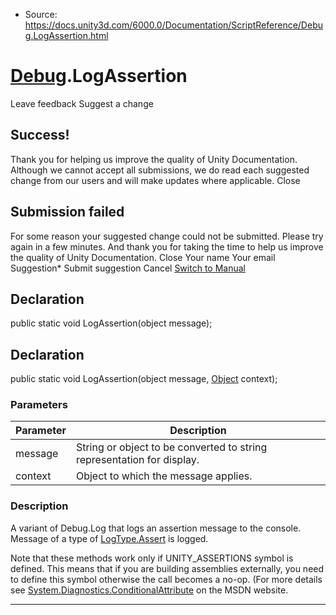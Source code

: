 * Source: https://docs.unity3d.com/6000.0/Documentation/ScriptReference/Debug.LogAssertion.html

#  [Debug](https://docs.unity3d.com/6000.0/Documentation/ScriptReference/Debug.html).LogAssertion
Leave feedback
Suggest a change
## Success!
Thank you for helping us improve the quality of Unity Documentation. Although we cannot accept all submissions, we do read each suggested change from our users and will make updates where applicable.
Close
## Submission failed
For some reason your suggested change could not be submitted. Please <a>try again</a> in a few minutes. And thank you for taking the time to help us improve the quality of Unity Documentation.
Close
Your name Your email Suggestion* Submit suggestion
Cancel
[Switch to Manual](https://docs.unity3d.com/6000.0/Documentation/Manual/class-Debug.html "Go to Debug Component in the Manual")
## Declaration
public static void LogAssertion(object message); 
## Declaration
public static void LogAssertion(object message, [Object](https://docs.unity3d.com/6000.0/Documentation/ScriptReference/Object.html) context); 
### Parameters
Parameter | Description  
---|---  
message | String or object to be converted to string representation for display.  
context | Object to which the message applies.  
### Description
A variant of Debug.Log that logs an assertion message to the console.
Message of a type of [LogType.Assert](https://docs.unity3d.com/6000.0/Documentation/ScriptReference/LogType.Assert.html) is logged.  
  
Note that these methods work only if UNITY_ASSERTIONS symbol is defined. This means that if you are building assemblies externally, you need to define this symbol otherwise the call becomes a no-op. (For more details see [System.Diagnostics.ConditionalAttribute](https://msdn.microsoft.com/en-us/library/system.diagnostics.conditionalattribute\(v=vs.110\).aspx) on the MSDN website.
* * *
